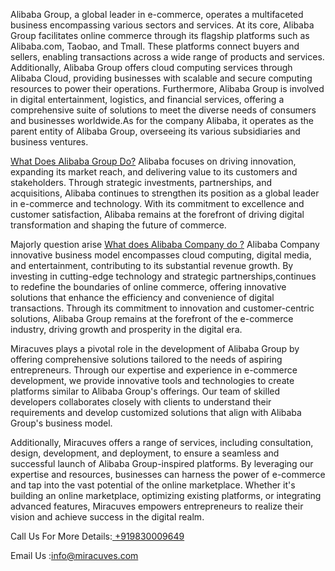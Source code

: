 Alibaba Group, a global leader in e-commerce, operates a multifaceted business encompassing various sectors and services. At its core, Alibaba Group facilitates online commerce through its flagship platforms such as Alibaba.com, Taobao, and Tmall. These platforms connect buyers and sellers, enabling transactions across a wide range of products and services. Additionally, Alibaba Group offers cloud computing services through Alibaba Cloud, providing businesses with scalable and secure computing resources to power their operations. Furthermore, Alibaba Group is involved in digital entertainment, logistics, and financial services, offering a comprehensive suite of solutions to meet the diverse needs of consumers and businesses worldwide.As for the company Alibaba, it operates as the parent entity of Alibaba Group, overseeing its various subsidiaries and business ventures. 

<a href="https://miracuves.com/product/alibaba-clone-script/">What Does Alibaba Group Do?</a>
Alibaba focuses on driving innovation, expanding its market reach, and delivering value to its customers and stakeholders. Through strategic investments, partnerships, and acquisitions, Alibaba continues to strengthen its position as a global leader in e-commerce and technology. With its commitment to excellence and customer satisfaction, Alibaba remains at the forefront of driving digital transformation and shaping the future of commerce.

Majorly question arise <a href="https://miracuves.com/solutions/alibaba-clone/">What does Alibaba Company do ?</a>
 Alibaba Company innovative business model encompasses cloud computing, digital media, and entertainment, contributing to its substantial revenue growth. By investing in cutting-edge technology and strategic partnerships,continues to redefine the boundaries of online commerce, offering innovative solutions that enhance the efficiency and convenience of digital transactions. Through its commitment to innovation and customer-centric solutions, Alibaba Group remains at the forefront of the e-commerce industry, driving growth and prosperity in the digital era.

Miracuves plays a pivotal role in the development of Alibaba Group by offering comprehensive solutions tailored to the needs of aspiring entrepreneurs. Through our expertise and experience in e-commerce development, we provide innovative tools and technologies to create platforms similar to Alibaba Group's offerings. Our team of skilled developers collaborates closely with clients to understand their requirements and develop customized solutions that align with Alibaba Group's business model.

Additionally, Miracuves offers a range of services, including consultation, design, development, and deployment, to ensure a seamless and successful launch of Alibaba Group-inspired platforms. By leveraging our expertise and resources, businesses can harness the power of e-commerce and tap into the vast potential of the online marketplace. Whether it's building an online marketplace, optimizing existing platforms, or integrating advanced features, Miracuves empowers entrepreneurs to realize their vision and achieve success in the digital realm.

Call Us For More Details:<a href="https://miracuves.com/"> +919830009649</a>

Email Us :info@miracuves.com





